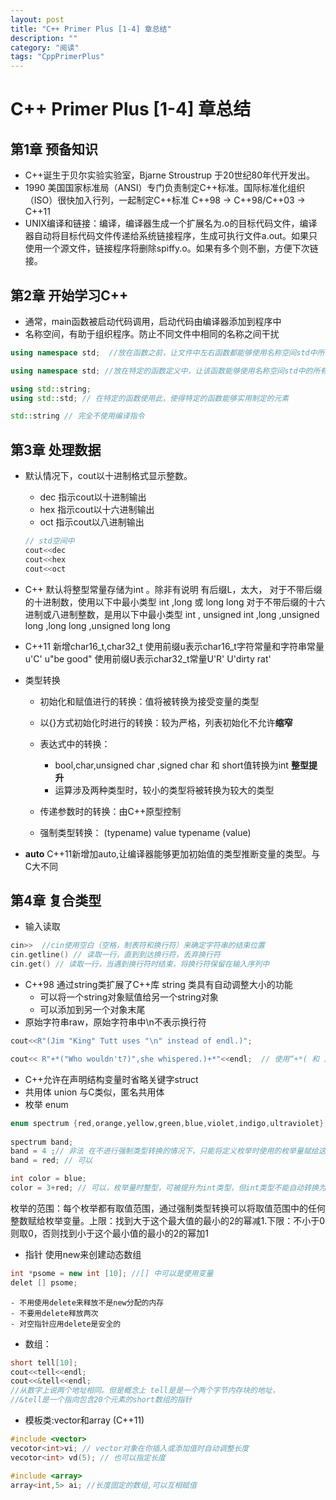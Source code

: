 ```yaml
---
layout: post
title: "C++ Primer Plus [1-4] 章总结"
description: ""
category: "阅读"
tags: "CppPrimerPlus"
---
```

    
# C++ Primer Plus [1-4] 章总结
## 第1章 预备知识
* C++诞生于贝尔实验实验室，Bjarne Stroustrup 于20世纪80年代开发出。
* 1990 美国国家标准局（ANSI）专门负责制定C++标准。国际标准化组织（ISO）很快加入行列，一起制定C++标准
	C++98 -> C++98/C++03 -> C++11
* UNIX编译和链接：编译，编译器生成一个扩展名为.o的目标代码文件，编译器自动将目标代码文件传递给系统链接程序，生成可执行文件a.out。如果只使用一个源文件，链接程序将删除spiffy.o。如果有多个则不删，方便下次链接。

## 第2章 开始学习C++
* 通常，main函数被启动代码调用，启动代码由编译器添加到程序中
* 名称空间，有助于组织程序。防止不同文件中相同的名称之间干扰

 ```C++
 using namespace std;  //放在函数之前，让文件中左右函数都能够使用名称空间std中所有的元素。
 
 using namespace std; //放在特定的函数定义中，让该函数能够使用名称空间std中的所有元素
 
 using std::string;
 using std::std; // 在特定的函数使用此，使得特定的函数能够实用制定的元素
 
 std::string // 完全不使用编译指令
 ```
## 第3章 处理数据
* 默认情况下，cout以十进制格式显示整数。
	- dec 指示cout以十进制输出
	- hex 指示cout以十六进制输出
	- oct 指示cout以八进制输出
	
	```C++
	// std空间中 
   cout<<dec
   cout<<hex
   cout<<oct
   ```
* C++ 默认将整型常量存储为int 。除非有说明 有后缀L，太大，
  对于不带后缀的十进制数，使用以下中最小类型
  int ,long 或 long long 
  对于不带后缀的十六进制或八进制整数，是用以下中最小类型
  int , unsigned int ,long ,unsigned long ,long long ,unsigned long long 
* C++11 新增char16\_t,char32\_t
使用前缀u表示char16\_t字符常量和字符串常量 u'C' u"be good"
使用前缀U表示char32\_t常量U'R' U'dirty rat'
* 类型转换
	- 初始化和赋值进行的转换：值将被转换为接受变量的类型
	- 以{}方式初始化时进行的转换：较为严格，列表初始化不允许**缩窄**
	- 表达式中的转换：
		- bool,char,unsigned char ,signed char 和 short值转换为int **整型提升**
		- 运算涉及两种类型时，较小的类型将被转换为较大的类型
		
	- 传递参数时的转换：由C++原型控制
	- 强制类型转换：
	(typename) value
	typename (value)
* **auto** C++11新增加auto,让编译器能够更加初始值的类型推断变量的类型。与C大不同

## 第4章 复合类型
* 输入读取

```C
cin>>  //cin使用空白（空格，制表符和换行符）来确定字符串的结束位置
cin.getline() // 读取一行，直到到达换行符，丢弃换行符
cin.get() // 读取一行，当遇到换行符时结束，将换行符保留在输入序列中
```
* C++98 通过string类扩展了C++库
	string 类具有自动调整大小的功能
	- 可以将一个string对象赋值给另一个string对象
	- 可以添加到另一个对象末尾
* 原始字符串raw，原始字符串中\n不表示换行符

```C++
cout<<R"(Jim "King" Tutt uses "\n" instead of endl.)";

cout<< R"+*("Who wouldn't?)",she whispered.)+*"<<endl;	// 使用“+*( 和 )+*" 替代默认界定符“(和)"
```
* C++允许在声明结构变量时省略关键字struct
* 共用体 union  与C类似，匿名共用体
* 枚举 enum

```C++
enum spectrum {red,orange,yellow,green,blue,violet,indigo,ultraviolet};
 
spectrum band;
band = 4 ;// 非法	在不进行强制类型转换的情况下，只能将定义枚举时使用的枚举量赋给这种枚举的变量 
band = red; // 可以

int color = blue;
color = 3+red; // 可以，枚举量时整型，可被提升为int类型，但int类型不能自动转换为枚举类型
```
枚举的范围：每个枚举都有取值范围，通过强制类型转换可以将取值范围中的任何整数赋给枚举变量。上限：找到大于这个最大值的最小的2的幂减1.下限：不小于0则取0，否则找到小于这个最小值的最小的2的幂加1

* 指针
	使用new来创建动态数组
	
```C++
int *psome = new int [10]; //[] 中可以是使用变量
delet [] psome;
```
    - 不用使用delete来释放不是new分配的内存
    - 不要用delete释放两次
    - 对空指针应用delete是安全的

* 数组：

```C++
short tell[10];
cout<<tell<<endl;
cout<<&tell<<endl;
//从数字上说两个地址相同。但是概念上 tell是是一个两个字节内存块的地址，
//&tell是一个指向包含20个元素的short数组的指针
```
* 模板类:vector和array (C++11)

```C++
#include <vector>
vecotor<int>vi; // vector对象在你插入或添加值时自动调整长度
vecotor<int> vd(5); // 也可以指定长度
```

```C++
#include <array>
array<int,5> ai; //长度固定的数组,可以互相赋值
```


